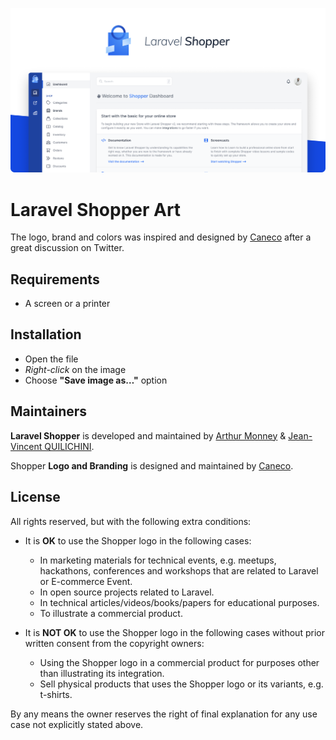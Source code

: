 <p align="center">
    <img src="/socialcard.png" width="1280" title="Social Card Laravel Shopper" />
</p>

# Laravel Shopper Art

The logo, brand and colors was inspired and designed by [Caneco](https://caneco.dev) after a great discussion on Twitter.

## Requirements

- A screen or a printer

## Installation

- Open the file
- _Right-click_ on the image
- Choose **"Save image as…"** option

## Maintainers

**Laravel Shopper** is developed and maintained by [Arthur Monney](https://twitter.com/MonneyArthur) & [Jean-Vincent QUILICHINI](https://twitter.com/jvq_txt).

Shopper **Logo and Branding** is designed and maintained by [Caneco](https://caneco.dev).

## License

All rights reserved, but with the following extra conditions:

- It is **OK** to use the Shopper logo in the following cases:

  - In marketing materials for technical events, e.g. meetups, hackathons, conferences and workshops that are related to Laravel or E-commerce Event.
  - In open source projects related to Laravel.
  - In technical articles/videos/books/papers for educational purposes.
  - To illustrate a commercial product.

- It is **NOT OK** to use the Shopper logo in the following cases without prior written consent from the copyright owners:
  - Using the Shopper logo in a commercial product for purposes other than illustrating its integration.
  - Sell physical products that uses the Shopper logo or its variants, e.g. t-shirts.

By any means the owner reserves the right of final explanation for any use case not explicitly stated above.
